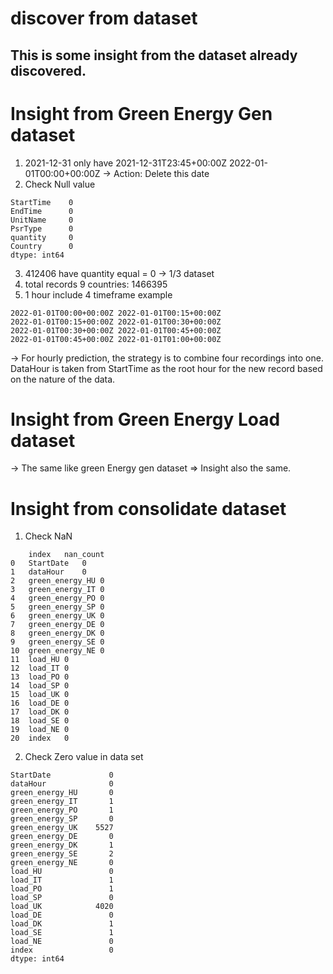 # discover from dataset

## This is some insight from the dataset already discovered.

# Insight from Green Energy Gen dataset 

1. 2021-12-31 only have 2021-12-31T23:45+00:00Z	2022-01-01T00:00+00:00Z -> Action: Delete this date 
2. Check Null value 
```
StartTime    0
EndTime      0
UnitName     0
PsrType      0
quantity     0
Country      0
dtype: int64
```
3. 412406 have quantity equal = 0 -> 1/3 dataset 
4. total records 9 countries: 1466395
5. 1 hour include 4 timeframe
example 
```
2022-01-01T00:00+00:00Z	2022-01-01T00:15+00:00Z	
2022-01-01T00:15+00:00Z	2022-01-01T00:30+00:00Z
2022-01-01T00:30+00:00Z	2022-01-01T00:45+00:00Z
2022-01-01T00:45+00:00Z	2022-01-01T01:00+00:00Z
``` 
-> For hourly prediction, the strategy is to combine four recordings into one. DataHour is taken from StartTime as the root hour for the new record based on the nature of the data.

# Insight from Green Energy Load dataset 

-> The same like green Energy gen dataset => Insight also the same. 

# Insight from consolidate dataset 

1. Check NaN 
```
	index	nan_count
0	StartDate	0
1	dataHour	0
2	green_energy_HU	0
3	green_energy_IT	0
4	green_energy_PO	0
5	green_energy_SP	0
6	green_energy_UK	0
7	green_energy_DE	0
8	green_energy_DK	0
9	green_energy_SE	0
10	green_energy_NE	0
11	load_HU	0
12	load_IT	0
13	load_PO	0
14	load_SP	0
15	load_UK	0
16	load_DE	0
17	load_DK	0
18	load_SE	0
19	load_NE	0
20	index	0
```
2. Check Zero value in data set 
```
StartDate             0
dataHour              0
green_energy_HU       0
green_energy_IT       1
green_energy_PO       1
green_energy_SP       0
green_energy_UK    5527
green_energy_DE       0
green_energy_DK       1
green_energy_SE       2
green_energy_NE       0
load_HU               0
load_IT               1
load_PO               1
load_SP               0
load_UK            4020
load_DE               0
load_DK               1
load_SE               1
load_NE               0
index                 0
dtype: int64
```
